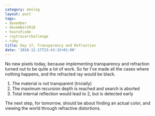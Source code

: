 ```yaml
---
category: devlog
layout: post
tags:
- devember
- devember2018
- hourofcode
- raytracerchallenge
- ruby
title: Day 17, Transparency and Refraction
date: '2018-12-17T23:43:32+01:00'
---
```

No new pixels today, because implementing transparency and refraction turned out to be quite a lot of work. So far I've made all the cases where nothing happens, and the refracted ray would be black.

  1. The material is not transparent (trivially)
  2. The maximum recursion depth is reached and search is aborted
  3. Total internal reflection would lead to 2, but is detected early

The next step, for tomorrow, should be about finding an actual color, and viewing the world through refractive distortions.
